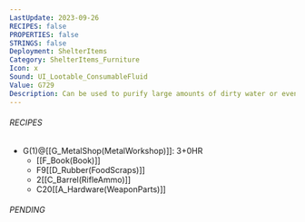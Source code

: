 ```yaml
---
LastUpdate: 2023-09-26
RECIPES: false
PROPERTIES: false
STRINGS: false
Deployment: ShelterItems
Category: ShelterItems_Furniture
Icon: x
Sound: UI_Lootable_ConsumableFluid
Value: G729
Description: Can be used to purify large amounts of dirty water or even alcohol.
---
```


###### RECIPES
- G(1)@[[G_MetalShop(MetalWorkshop)]]: 3+0HR
	- [[F_Book(Book)]]
	- F9[[D_Rubber(FoodScraps)]]
	- 2[[C_Barrel(RifleAmmo)]]
	- C20[[A_Hardware(WeaponParts)]]

###### PENDING

